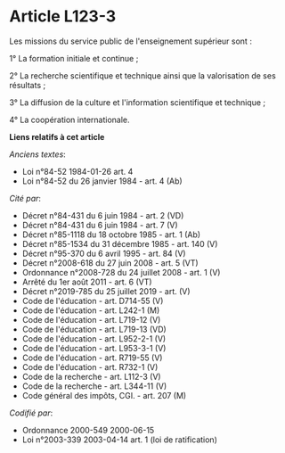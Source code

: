 # Article L123-3

Les missions du service public de l'enseignement supérieur sont :

1° La formation initiale et continue ;

2° La recherche scientifique et technique ainsi que la valorisation de ses résultats ;

3° La diffusion de la culture et l'information scientifique et technique ;

4° La coopération internationale.

**Liens relatifs à cet article**

_Anciens textes_:

  - Loi n°84-52 1984-01-26 art. 4
  - Loi n°84-52 du 26 janvier 1984 - art. 4 (Ab)

_Cité par_:

  - Décret n°84-431 du 6 juin 1984 - art. 2 (VD)
  - Décret n°84-431 du 6 juin 1984 - art. 7 (V)
  - Décret n°85-1118 du 18 octobre 1985 - art. 1 (Ab)
  - Décret n°85-1534 du 31 décembre 1985 - art. 140 (V)
  - Décret n°95-370 du 6 avril 1995 - art. 84 (V)
  - Décret n°2008-618 du 27 juin 2008 - art. 5 (VT)
  - Ordonnance n°2008-728 du 24 juillet 2008 - art. 1 (V)
  - Arrêté du 1er août 2011 - art. 6 (VT)
  - Décret n°2019-785 du 25 juillet 2019 - art. (V)
  - Code de l'éducation - art. D714-55 (V)
  - Code de l'éducation - art. L242-1 (M)
  - Code de l'éducation - art. L719-12 (V)
  - Code de l'éducation - art. L719-13 (VD)
  - Code de l'éducation - art. L952-2-1 (V)
  - Code de l'éducation - art. L953-3-1 (V)
  - Code de l'éducation - art. R719-55 (V)
  - Code de l'éducation - art. R732-1 (V)
  - Code de la recherche - art. L112-3 (V)
  - Code de la recherche - art. L344-11 (V)
  - Code général des impôts, CGI. - art. 207 (M)

_Codifié par_:

  - Ordonnance 2000-549 2000-06-15
  - Loi n°2003-339 2003-04-14 art. 1 (loi de ratification)
